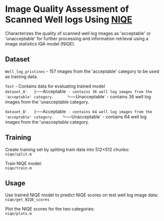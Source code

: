 # Image Quality Assessment of Scanned Well logs Using [NIQE](https://ieeexplore.ieee.org/document/6353522/)

Characterizes the quality of scanned well log images as 'acceptable' or 'unacceptable' for further processing and information retrieval using a image statistics IQA model (NIQE). 

## Dataset
`Well_log_pristines` - 157 images from the 'acceptable' category to be used as training data.

`Test` - Contains data for evaluating trained model  
`dataset_A'  
├───`Acceptable` - contains 36 well log images from the 'acceptable' category.     
└───`Unacceptable` - contains 36 well log images from the 'unacceptable category.     

`dataset_B'  
├───`Acceptable` - contains 64 well log images from the 'acceptable' category.   
└───`Unacceptable` - contains 64 well log images from the 'unacceptable category.     


## Training
Create training set by spliting train data into 512×512 chunks:  
`niqe/split.m`  

Train NIQE model:  
`niqe/train.m`  

## Usage
Use trained NIQE model to predict NIQE scores on test well log image data:  
`niqe/get_NIQE_scores`

 Plot the NIQE scores for the two categories:  
 `niqe/plots.m`


